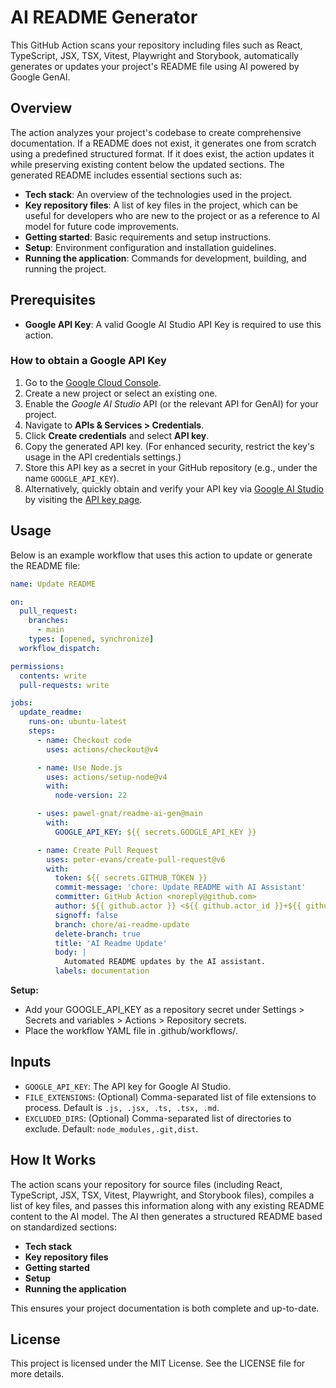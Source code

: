 # AI README Generator

This GitHub Action scans your repository including files such as React, TypeScript, JSX, TSX, Vitest, Playwright and Storybook, automatically generates or updates your project's README file using AI powered by Google GenAI.

## Overview

The action analyzes your project's codebase to create comprehensive documentation. If a README does not exist, it generates one from scratch using a predefined structured format. If it does exist, the action updates it while preserving existing content below the updated sections. The generated README includes essential sections such as:

- **Tech stack**: An overview of the technologies used in the project.
- **Key repository files**: A list of key files in the project, which can be useful for developers who are new to the project or as a reference to AI model for future code improvements.
- **Getting started**: Basic requirements and setup instructions.
- **Setup**: Environment configuration and installation guidelines.
- **Running the application**: Commands for development, building, and running the project.

## Prerequisites

- **Google API Key**: A valid Google AI Studio API Key is required to use this action.

### How to obtain a Google API Key

1. Go to the [Google Cloud Console](https://console.cloud.google.com/).
2. Create a new project or select an existing one.
3. Enable the _Google AI Studio_ API (or the relevant API for GenAI) for your project.
4. Navigate to **APIs & Services > Credentials**.
5. Click **Create credentials** and select **API key**.
6. Copy the generated API key. (For enhanced security, restrict the key's usage in the API credentials settings.)
7. Store this API key as a secret in your GitHub repository (e.g., under the name `GOOGLE_API_KEY`).
8. Alternatively, quickly obtain and verify your API key via [Google AI Studio](https://aistudio.google.com/) by visiting the [API key page](https://aistudio.google.com/app/apikey).

## Usage

Below is an example workflow that uses this action to update or generate the README file:

```yaml
name: Update README

on:
  pull_request:
    branches:
      - main
    types: [opened, synchronize]
  workflow_dispatch:

permissions:
  contents: write
  pull-requests: write

jobs:
  update_readme:
    runs-on: ubuntu-latest
    steps:
      - name: Checkout code
        uses: actions/checkout@v4

      - name: Use Node.js
        uses: actions/setup-node@v4
        with:
          node-version: 22

      - uses: pawel-gnat/readme-ai-gen@main
        with:
          GOOGLE_API_KEY: ${{ secrets.GOOGLE_API_KEY }}

      - name: Create Pull Request
        uses: peter-evans/create-pull-request@v6
        with:
          token: ${{ secrets.GITHUB_TOKEN }}
          commit-message: 'chore: Update README with AI Assistant'
          committer: GitHub Action <noreply@github.com>
          author: ${{ github.actor }} <${{ github.actor_id }}+${{ github.actor }}@users.noreply.github.com>
          signoff: false
          branch: chore/ai-readme-update
          delete-branch: true
          title: 'AI Readme Update'
          body: |
            Automated README updates by the AI assistant.
          labels: documentation
```

**Setup:**

- Add your GOOGLE_API_KEY as a repository secret under Settings > Secrets and variables > Actions > Repository secrets.
- Place the workflow YAML file in .github/workflows/.

## Inputs

- `GOOGLE_API_KEY`: The API key for Google AI Studio.
- `FILE_EXTENSIONS`: (Optional) Comma-separated list of file extensions to process. Default is `.js, .jsx, .ts, .tsx, .md`.
- `EXCLUDED_DIRS`: (Optional) Comma-separated list of directories to exclude. Default: `node_modules,.git,dist`.

## How It Works

The action scans your repository for source files (including React, TypeScript, JSX, TSX, Vitest, Playwright, and Storybook files), compiles a list of key files, and passes this information along with any existing README content to the AI model. The AI then generates a structured README based on standardized sections:

- **Tech stack**
- **Key repository files**
- **Getting started**
- **Setup**
- **Running the application**

This ensures your project documentation is both complete and up-to-date.

## License

This project is licensed under the MIT License. See the LICENSE file for more details.
